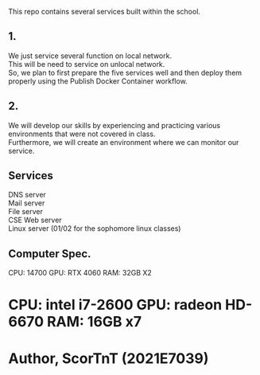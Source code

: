 This repo contains several services built within the school.

## 1.
We just service several function on local network.<br>
This will be need to service on unlocal network.<br>
So, we plan to first prepare the five services well and then deploy them properly using the Publish Docker Container workflow.<br>

## 2.
We will develop our skills by experiencing and practicing various environments that were not covered in class.<br>
Furthermore, we will create an environment where we can monitor our service.<br>

## Services
DNS server<br>
Mail server<br>
File server<br>
CSE Web server<br>
Linux server (01/02 for the sophomore linux classes)<br>

## Computer Spec.
CPU: 14700
GPU: RTX 4060
RAM: 32GB
X2

CPU: intel i7-2600
GPU: radeon HD-6670
RAM: 16GB
x7
===
Author, ScorTnT (2021E7039)
===